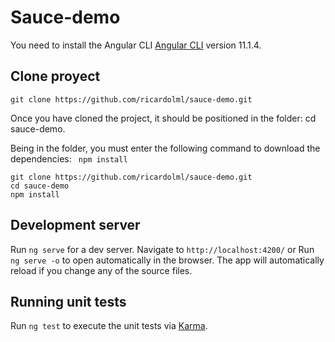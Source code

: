 # Sauce-demo

You need to install the Angular CLI [Angular CLI](https://github.com/angular/angular-cli) version 11.1.4.

## Clone proyect

`git clone https://github.com/ricardolml/sauce-demo.git`

Once you have cloned the project, it should be positioned in the folder: cd sauce-demo.

Being in the folder, you must enter the following command to download the dependencies: ` npm install`
~~~
git clone https://github.com/ricardolml/sauce-demo.git
cd sauce-demo
npm install  
~~~

## Development server

Run `ng serve` for a dev server. Navigate to `http://localhost:4200/` or Run ` ng serve -o` to open automatically in the browser. The app will automatically reload if you change any of the source files.

## Running unit tests

Run `ng test` to execute the unit tests via [Karma](https://karma-runner.github.io).
